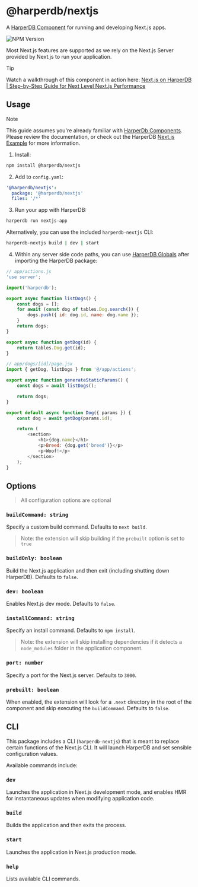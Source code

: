 # @harperdb/nextjs

A [HarperDB Component](https://docs.harperdb.io/docs/developers/components) for running and developing Next.js apps.

![NPM Version](https://img.shields.io/npm/v/%40harperdb%2Fnextjs)

Most Next.js features are supported as we rely on the Next.js Server provided by Next.js to run your application.

> [!TIP]
> Watch a walkthrough of this component in action here: [Next.js on HarperDB | Step-by-Step Guide for Next Level Next.js Performance](https://youtu.be/GqLEwteFJYY)

## Usage

> [!NOTE] 
> This guide assumes you're already familiar with [HarperDb Components](https://docs.harperdb.io/docs/developers/components). Please review the documentation, or check out the HarperDB [Next.js Example](https://github.com/HarperDB/nextjs-example) for more information.

1. Install:

```sh
npm install @harperdb/nextjs
```

2. Add to `config.yaml`:

```yaml
'@harperdb/nextjs':
  package: '@harperdb/nextjs'
  files: '/*'
```

3. Run your app with HarperDB:

```sh
harperdb run nextjs-app
```

Alternatively, you can use the included `harperdb-nextjs` CLI:

```sh
harperdb-nextjs build | dev | start
```

4. Within any server side code paths, you can use [HarperDB Globals](https://docs.harperdb.io/docs/technical-details/reference/globals) after importing the HarperDB package:

```js
// app/actions.js
'use server';

import('harperdb');

export async function listDogs() {
	const dogs = [];
	for await (const dog of tables.Dog.search()) {
		dogs.push({ id: dog.id, name: dog.name });
	}
	return dogs;
}

export async function getDog(id) {
	return tables.Dog.get(id);
}

```

```js
// app/dogs/[id]/page.jsx
import { getDog, listDogs } from '@/app/actions';

export async function generateStaticParams() {
	const dogs = await listDogs();

	return dogs;
}

export default async function Dog({ params }) {
	const dog = await getDog(params.id);

	return (
		<section>
			<h1>{dog.name}</h1>
			<p>Breed: {dog.get('breed')}</p>
			<p>Woof!</p>
		</section>
	);
}

```

## Options

> All configuration options are optional

### `buildCommand: string`

Specify a custom build command. Defaults to `next build`.

> Note: the extension will skip building if the `prebuilt` option is set to `true`

### `buildOnly: boolean`

Build the Next.js application and then exit (including shutting down HarperDB). Defaults to `false`.

### `dev: boolean`

Enables Next.js dev mode. Defaults to `false`.

### `installCommand: string`

Specify an install command. Defaults to `npm install`.

> Note: the extension will skip installing dependencies if it detects a `node_modules` folder in the application component.

### `port: number`

Specify a port for the Next.js server. Defaults to `3000`.

### `prebuilt: boolean`

When enabled, the extension will look for a `.next` directory in the root of the component and skip executing the `buildCommand`. Defaults to `false`.


## CLI

This package includes a CLI (`harperdb-nextjs`) that is meant to replace certain functions of the Next.js CLI. It will launch HarperDB and set sensible configuration values.

Available commands include:

### `dev`

Launches the application in Next.js development mode, and enables HMR for instantaneous updates when modifying application code.

### `build`

Builds the application and then exits the process.

### `start`

Launches the application in Next.js production mode.

### `help`

Lists available CLI commands.
